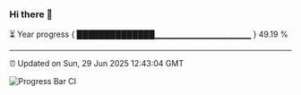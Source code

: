 ### Hi there 👋

⏳ Year progress { ██████████████▁▁▁▁▁▁▁▁▁▁▁▁▁▁▁▁ } 49.19 %

---

⏰ Updated on Sun, 29 Jun 2025 12:43:04 GMT

![Progress Bar CI](https://github.com/liununu/liununu/workflows/Progress%20Bar%20CI/badge.svg)

